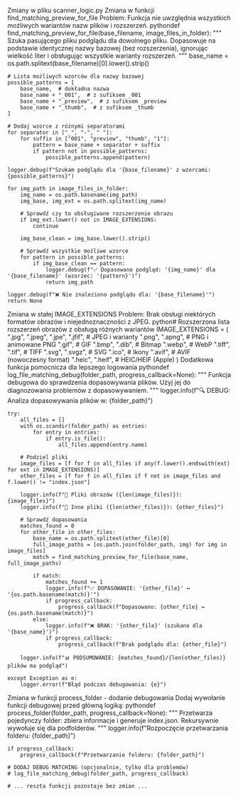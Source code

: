 Zmiany w pliku scanner_logic.py
Zmiana w funkcji find_matching_preview_for_file
Problem: Funkcja nie uwzględnia wszystkich możliwych wariantów nazw plików i rozszerzeń.
pythondef find_matching_preview_for_file(base_filename, image_files_in_folder):
    """
    Szuka pasującego pliku podglądu dla dowolnego pliku.
    Dopasowuje na podstawie identycznej nazwy bazowej (bez rozszerzenia),
    ignorując wielkość liter i obsługując wszystkie warianty rozszerzeń.
    """
    base_name = os.path.splitext(base_filename)[0].lower().strip()
    
    # Lista możliwych wzorców dla nazwy bazowej
    possible_patterns = [
        base_name,  # dokładna nazwa
        base_name + "_001",  # z sufiksem _001
        base_name + "_preview",  # z sufiksem _preview
        base_name + "_thumb",  # z sufiksem _thumb
    ]
    
    # Dodaj wzorce z różnymi separatorami
    for separator in ["_", "-", " "]:
        for suffix in ["001", "preview", "thumb", "1"]:
            pattern = base_name + separator + suffix
            if pattern not in possible_patterns:
                possible_patterns.append(pattern)
    
    logger.debug(f"Szukam podglądu dla '{base_filename}' z wzorcami: {possible_patterns}")
    
    for img_path in image_files_in_folder:
        img_name = os.path.basename(img_path)
        img_base, img_ext = os.path.splitext(img_name)
        
        # Sprawdź czy to obsługiwane rozszerzenie obrazu
        if img_ext.lower() not in IMAGE_EXTENSIONS:
            continue
            
        img_base_clean = img_base.lower().strip()
        
        # Sprawdź wszystkie możliwe wzorce
        for pattern in possible_patterns:
            if img_base_clean == pattern:
                logger.debug(f"✅ Dopasowano podgląd: '{img_name}' dla '{base_filename}' (wzorzec: '{pattern}')")
                return img_path
    
    logger.debug(f"❌ Nie znaleziono podglądu dla: '{base_filename}'")
    return None
Zmiana w stałej IMAGE_EXTENSIONS
Problem: Brak obsługi niektórych formatów obrazów i niejednoznaczności z JPEG.
python# Rozszerzona lista rozszerzeń obrazów z obsługą różnych wariantów
IMAGE_EXTENSIONS = (
    ".jpg", ".jpeg", ".jpe", ".jfif",  # JPEG i warianty
    ".png", ".apng",  # PNG i animowane PNG
    ".gif",  # GIF
    ".bmp", ".dib",  # Bitmap
    ".webp",  # WebP
    ".tiff", ".tif",  # TIFF
    ".svg", ".svgz",  # SVG
    ".ico",  # Ikony
    ".avif",  # AVIF (nowoczesny format)
    ".heic", ".heif",  # HEIC/HEIF (Apple)
)
Dodatkowa funkcja pomocnicza dla lepszego logowania
pythondef log_file_matching_debug(folder_path, progress_callback=None):
    """
    Funkcja debugowa do sprawdzenia dopasowywania plików.
    Użyj jej do diagnozowania problemów z dopasowywaniem.
    """
    logger.info(f"🔍 DEBUG: Analiza dopasowywania plików w: {folder_path}")
    
    try:
        all_files = []
        with os.scandir(folder_path) as entries:
            for entry in entries:
                if entry.is_file():
                    all_files.append(entry.name)
        
        # Podziel pliki
        image_files = [f for f in all_files if any(f.lower().endswith(ext) for ext in IMAGE_EXTENSIONS)]
        other_files = [f for f in all_files if f not in image_files and f.lower() != "index.json"]
        
        logger.info(f"📁 Pliki obrazów ({len(image_files)}): {image_files}")
        logger.info(f"📄 Inne pliki ({len(other_files)}): {other_files}")
        
        # Sprawdź dopasowania
        matches_found = 0
        for other_file in other_files:
            base_name = os.path.splitext(other_file)[0]
            full_image_paths = [os.path.join(folder_path, img) for img in image_files]
            match = find_matching_preview_for_file(base_name, full_image_paths)
            
            if match:
                matches_found += 1
                logger.info(f"✅ DOPASOWANIE: '{other_file}' ↔ '{os.path.basename(match)}'")
                if progress_callback:
                    progress_callback(f"Dopasowano: {other_file} ↔ {os.path.basename(match)}")
            else:
                logger.info(f"❌ BRAK: '{other_file}' (szukano dla '{base_name}')")
                if progress_callback:
                    progress_callback(f"Brak podglądu dla: {other_file}")
        
        logger.info(f"📊 PODSUMOWANIE: {matches_found}/{len(other_files)} plików ma podgląd")
        
    except Exception as e:
        logger.error(f"Błąd podczas debugowania: {e}")
Zmiana w funkcji process_folder - dodanie debugowania
Dodaj wywołanie funkcji debugowej przed główną logiką:
pythondef process_folder(folder_path, progress_callback=None):
    """
    Przetwarza pojedynczy folder: zbiera informacje i generuje index.json.
    Rekursywnie wywołuje się dla podfolderów.
    """
    logger.info(f"Rozpoczęcie przetwarzania folderu: {folder_path}")

    if progress_callback:
        progress_callback(f"Przetwarzanie folderu: {folder_path}")

    # DODAJ DEBUG MATCHING (opcjonalnie, tylko dla problemów)
    # log_file_matching_debug(folder_path, progress_callback)

    # ... reszta funkcji pozostaje bez zmian ...